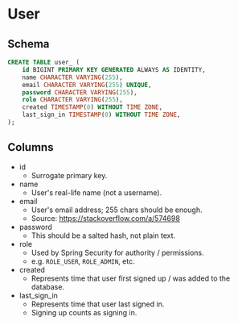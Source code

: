 # User

## Schema

```sql
CREATE TABLE user_ (
    id BIGINT PRIMARY KEY GENERATED ALWAYS AS IDENTITY,
    name CHARACTER VARYING(255),
    email CHARACTER VARYING(255) UNIQUE,
    password CHARACTER VARYING(255),
    role CHARACTER VARYING(255),
    created TIMESTAMP(0) WITHOUT TIME ZONE,
    last_sign_in TIMESTAMP(0) WITHOUT TIME ZONE,
);
```

## Columns

- id
    - Surrogate primary key.
- name
    - User's real-life name (not a username).
- email
    - User's email address; 255 chars should be enough.
    - Source: https://stackoverflow.com/a/574698
- password
    - This should be a salted hash, not plain text.
- role
    - Used by Spring Security for authority / permissions.
    - e.g. `ROLE_USER`, `ROLE_ADMIN`, etc.
- created
    - Represents time that user first signed up / was added to the database.
- last_sign_in
    - Represents time that user last signed in.
    - Signing up counts as signing in.
